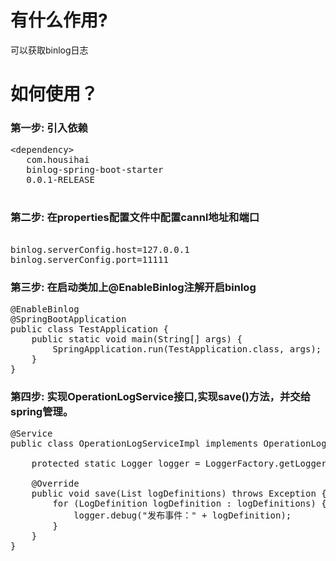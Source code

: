 # 有什么作用?
  可以获取binlog日志
  
# 如何使用？</h1>
### 第一步: 引入依赖
      
<pre>
&#60;dependency&#62;
   <groupId>com.housihai</groupId>
   <artifactId>binlog-spring-boot-starter</artifactId>
   <version>0.0.1-RELEASE</version>
</dependency>
</pre>

### 第二步: 在properties配置文件中配置cannl地址和端口
<pre>    
binlog.serverConfig.host=127.0.0.1
binlog.serverConfig.port=11111
</pre>

### 第三步: 在启动类加上@EnableBinlog注解开启binlog   
<pre>
@EnableBinlog
@SpringBootApplication
public class TestApplication {
	public static void main(String[] args) {
		SpringApplication.run(TestApplication.class, args);
	}
}
</pre>

### 第四步: 实现OperationLogService接口,实现save()方法，并交给spring管理。       
<pre>
@Service
public class OperationLogServiceImpl implements OperationLogService {

	protected static Logger logger = LoggerFactory.getLogger(OperationLogServiceImpl.class);

	@Override
	public void save(List<LogDefinition> logDefinitions) throws Exception {
		for (LogDefinition logDefinition : logDefinitions) {
			logger.debug("发布事件：" + logDefinition);
		}
	}
}
</pre>
